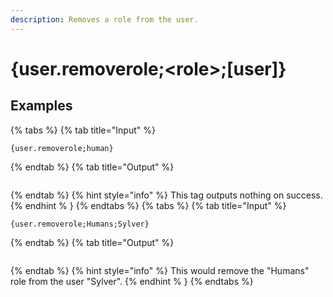 ```yaml
---
description: Removes a role from the user.
---
```

# {user.removerole;&lt;role>;[user]}
## Examples
{% tabs %}
{% tab title="Input" %}
```text
{user.removerole;human}
```
{% endtab %}
{% tab title="Output" %}
```text

```
{% endtab %}
{% hint style="info" %}
This tag outputs nothing on success.
{% endhint % }
{% endtabs %}
{% tabs %}
{% tab title="Input" %}
```text
{user.removerole;Humans;Sylver}
```
{% endtab %}
{% tab title="Output" %}
```text

```
{% endtab %}
{% hint style="info" %}
This would remove the "Humans" role from the user "Sylver".
{% endhint % }
{% endtabs %}